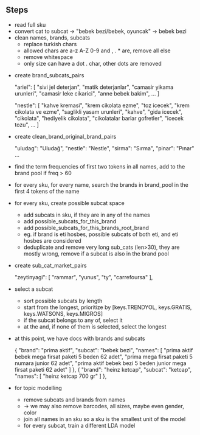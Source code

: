 ## Steps 

* read full sku 
* convert cat to subcat -> "bebek bezi/bebek, oyuncak" -> bebek bezi
* clean names, brands, subcats
    * replace turkish chars 
    * allowed chars are a-z A-Z 0-9 and , . * are, remove all else 
    * remove whitespace
    * only size can have a dot . char, other dots are removed 


    
+ create brand_subcats_pairs
        
    "ariel": [
        "sivi jel deterjan",
        "matik deterjanlar",
        "camasir yikama urunleri",
        "camasir leke cikarici",
        "anne bebek bakim",
        ...
    ]
    
    "nestle": [
        "kahve kremasi",
        "krem cikolata ezme",
        "toz icecek",
        "krem cikolata ve ezme",
        "saglikli yasam urunleri",
        "kahve",
        "gida icecek",
        "cikolata",
        "hediyelik cikolata",
        "cikolatalar barlar gofretler",
        "icecek tozu",
        ...
    ]
    
    
+ create clean_brand_original_brand_pairs

    "uludag": "Uludağ",
    "nestle": "Nestle",
    "sirma": "Sırma",
    "pinar": "Pınar" 
    ...
    
    
+ find the term frequencies of first two tokens in all names, add to the brand pool if freq > 60 

+ for every sku, for every name, search the brands in brand_pool in the first 4 tokens of the name 

+ for every sku, create possible subcat space
    * add subcats in sku, if they are in any of the names
    * add possible_subcats_for_this_brand
    * add possible_subcats_for_this_brands_root_brand 
    * eg. if brand is eti hosbes, possible subcats of both eti, and eti hosbes are considered 
    * deduplicate and remove very long sub_cats (len>30), they are mostly wrong, remove if a subcat is also in the brand pool 


+ create sub_cat_market_pairs

    "zeytinyagi": [
        "rammar",
        "yunus",
        "ty",
        "carrefoursa"
    ],
    
  
+ select a subcat 
    * sort possible subcats by length
    * start from the longest, prioritize by [keys.TRENDYOL, keys.GRATIS, keys.WATSONS, keys.MIGROS] 
    * if the subcat belongs to any of, select it 
    * at the and, if none of them is selected, select the longest 

+ at this point, we have docs with brands and subcats 

    {
        "brand": "prima aktif",
        "subcat": "bebek bezi",
        "names": [
            "prima aktif bebek mega firsat paketi 5 beden 62 adet",
            "prima mega firsat paketi 5 numara junior 62 adet",
            "prima aktif bebek bezi 5 beden junior mega firsat paketi 62 adet"
        ]
    },
    {
        "brand": "heinz ketcap",
        "subcat": "ketcap",
        "names": [
            "heinz ketcap 700 gr"
        ]
    },


+ for topic modelling
    * remove subcats and brands from names
    * -> we may also remove barcodes, all sizes, maybe even gender, color
    * join all names in an sku so a sku is the smallest unit of the model 
    * for every subcat, train a different LDA model 
    


